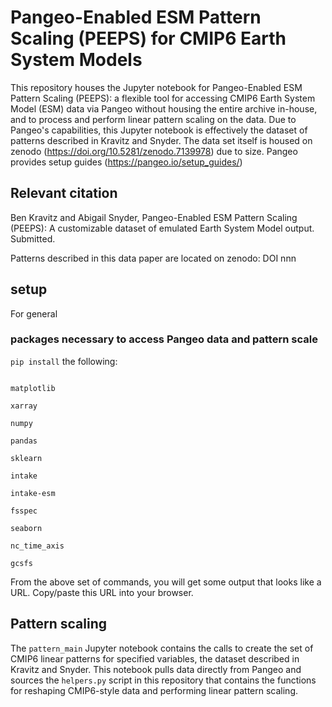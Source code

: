 # Pangeo-Enabled ESM Pattern Scaling (PEEPS) for CMIP6 Earth System Models 

This repository houses the Jupyter notebook for Pangeo-Enabled ESM Pattern Scaling (PEEPS): a flexible tool for accessing CMIP6 Earth System Model (ESM) data via Pangeo without housing the entire archive in-house, and to process and perform linear pattern scaling on the data. Due to Pangeo's capabilities, this Jupyter notebook is effectively the dataset of patterns described in Kravitz and Snyder. The data set itself is housed on zenodo (https://doi.org/10.5281/zenodo.7139978) due to size. Pangeo provides setup guides (https://pangeo.io/setup_guides/)

## Relevant citation
Ben Kravitz and Abigail Snyder, Pangeo-Enabled ESM Pattern Scaling (PEEPS): A customizable dataset of emulated Earth System Model output. Submitted. 

Patterns described in this data paper are located on zenodo: DOI nnn

## setup

For general 

### packages necessary to access Pangeo data and pattern scale

`pip install` the following:
```

matplotlib

xarray

numpy

pandas

sklearn

intake

intake-esm

fsspec

seaborn

nc_time_axis

gcsfs
```



From the above set of commands, you will get some output that looks like a URL. Copy/paste this URL into your browser.

## Pattern scaling
The `pattern_main` Jupyter notebook contains the calls to create the set of CMIP6 linear patterns for specified variables,
the dataset described in Kravitz and Snyder. This notebook pulls data directly from Pangeo and sources the `helpers.py`
script in this repository that contains the functions for reshaping CMIP6-style data and performing linear pattern scaling.
